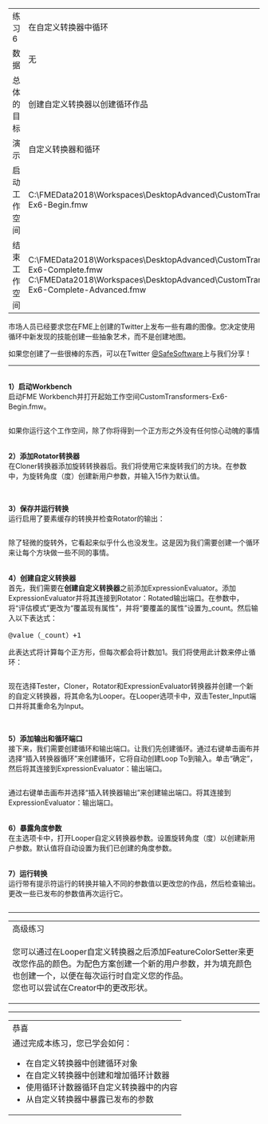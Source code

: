   <div id="readme" class="readme blob instapaper_body">
    <article class="markdown-body entry-content" itemprop="text">
<table>
<tbody><tr>
<td>
<i></i><font style="vertical-align: inherit;"><font style="vertical-align: inherit;">
练习6
</font></font></td>
<td><font style="vertical-align: inherit;"><font style="vertical-align: inherit;">
在自定义转换器中循环
</font></font></td>
</tr>
<tr>
<td><font style="vertical-align: inherit;"><font style="vertical-align: inherit;">数据</font></font></td>
<td><font style="vertical-align: inherit;"><font style="vertical-align: inherit;">无</font></font></td>
</tr>
<tr>
<td><font style="vertical-align: inherit;"><font style="vertical-align: inherit;">总体的目标</font></font></td>
<td><font style="vertical-align: inherit;"><font style="vertical-align: inherit;">创建自定义转换器以创建循环作品</font></font></td>
</tr>
<tr>
<td><font style="vertical-align: inherit;"><font style="vertical-align: inherit;">演示</font></font></td>
<td><font style="vertical-align: inherit;"><font style="vertical-align: inherit;">自定义转换器和循环</font></font></td>
</tr>
<tr>
<td><font style="vertical-align: inherit;"><font style="vertical-align: inherit;">启动工作空间</font></font></td>
<td><font style="vertical-align: inherit;"><font style="vertical-align: inherit;">C:\FMEData2018\Workspaces\DesktopAdvanced\CustomTransformers-Ex6-Begin.fmw
</font></font></td>
</tr>
<tr>
<td><font style="vertical-align: inherit;"><font style="vertical-align: inherit;">结束工作空间</font></font></td>
<td><font style="vertical-align: inherit;"><font style="vertical-align: inherit;">C:\FMEData2018\Workspaces\DesktopAdvanced\CustomTransformers-Ex6-Complete.fmw
</font></font><br><font style="vertical-align: inherit;"><font style="vertical-align: inherit;">
C:\FMEData2018\Workspaces\DesktopAdvanced\CustomTransformers-Ex6-Complete-Advanced.fmw
</font></font></td>
</tr>
</tbody></table>
<p><font style="vertical-align: inherit;"><font style="vertical-align: inherit;">市场人员已经要求您在FME上创建的Twitter上发布一些有趣的图像。</font><font style="vertical-align: inherit;">您决定使用循环中新发现的技能创建一些抽象艺术，而不是创建地图。</font></font></p>
<p><font style="vertical-align: inherit;"><font style="vertical-align: inherit;">如果您创建了一些很棒的东西，可以在Twitter </font></font><a href="https://twitter.com/safesoftware?lang=en" rel="nofollow"><font style="vertical-align: inherit;"><font style="vertical-align: inherit;">@SafeSoftware</font></font></a><font style="vertical-align: inherit;"><font style="vertical-align: inherit;">上与我们分享</font><font style="vertical-align: inherit;">！</font></font></p>
<hr>
<p><br><strong><font style="vertical-align: inherit;"><font style="vertical-align: inherit;">1）启动Workbench</font></font></strong>
<br><font style="vertical-align: inherit;"><font style="vertical-align: inherit;">启动FME Workbench并打开起始工作空间CustomTransformers-Ex6-Begin.fmw。</font></font></p>
<p><a target="_blank" href="https://github.com/safesoftware/FMETraining/blob/Desktop-Advanced-2018/DesktopAdvanced5CustomTransformers/Images/Img5.243.Ex6.InitialWorkspace.png"><img src="./Images/Img5.243.Ex6.InitialWorkspace.png" alt="" style="max-width:100%;"></a></p>
<p><font style="vertical-align: inherit;"><font style="vertical-align: inherit;">如果你运行这个工作空间，除了你将得到一个正方形之外没有任何惊心动魄的事情</font></font></p>
<p><br><strong><font style="vertical-align: inherit;"><font style="vertical-align: inherit;">2）添加Rotator转换器</font></font></strong>
<br><font style="vertical-align: inherit;"><font style="vertical-align: inherit;">在Cloner转换器添加旋转转换器后。</font><font style="vertical-align: inherit;">我们将使用它来旋转我们的方块。</font><font style="vertical-align: inherit;">在参数中，为旋转角度（度）创建新用户参数，并输入15作为默认值。</font></font></p>
<p><a target="_blank" href="https://github.com/safesoftware/FMETraining/blob/Desktop-Advanced-2018/DesktopAdvanced5CustomTransformers/Images/Img5.244.Ex6.RotatorPublishedParam.png"><img src="./Images/Img5.244.Ex6.RotatorPublishedParam.png" alt="" style="max-width:100%;"></a></p>
<p><br><strong><font style="vertical-align: inherit;"><font style="vertical-align: inherit;">3）保存并运行转换</font></font></strong>
<br><font style="vertical-align: inherit;"><font style="vertical-align: inherit;">运行启用了要素缓存的转换并检查Rotator的输出：</font></font></p>
<p><a target="_blank" href="https://github.com/safesoftware/FMETraining/blob/Desktop-Advanced-2018/DesktopAdvanced5CustomTransformers/Images/Img5.245.Ex6.RotatorOutput.png"><img src="./Images/Img5.245.Ex6.RotatorOutput.png" alt="" style="max-width:100%;"></a></p>
<p><font style="vertical-align: inherit;"><font style="vertical-align: inherit;">除了轻微的旋转外，它看起来似乎什么也没发生。</font><font style="vertical-align: inherit;">这是因为我们需要创建一个循环来让每个方块做一些不同的事情。</font></font></p>
<p><br><strong><font style="vertical-align: inherit;"><font style="vertical-align: inherit;">4）创建自定义转换器</font></font></strong>
<br><font style="vertical-align: inherit;"><font style="vertical-align: inherit;">首先，我们需要在</font><strong><font style="vertical-align: inherit;">创建自定义转换器</font></strong><font style="vertical-align: inherit;">之前添加ExpressionEvaluator。</font><font style="vertical-align: inherit;">添加ExpressionEvaluator并将其连接到Rotator：Rotated输出端口。</font><font style="vertical-align: inherit;">在参数中，将“评估模式”更改为“覆盖现有属性”，并将“要覆盖的属性”设置为_count。</font><font style="vertical-align: inherit;">然后输入以下表达式：</font></font></p>
<pre><font style="vertical-align: inherit;"><font style="vertical-align: inherit;">@value（_count）+1
</font></font></pre>
<p><font style="vertical-align: inherit;"><font style="vertical-align: inherit;">此表达式将计算每个正方形，但每次都会将计数加1。</font><font style="vertical-align: inherit;">我们将使用此计数来停止循环：</font></font></p>
<p><a target="_blank" href="https://github.com/safesoftware/FMETraining/blob/Desktop-Advanced-2018/DesktopAdvanced5CustomTransformers/Images/Img5.246.Ex6.ExpressionEvaluator.png"><img src="./Images/Img5.246.Ex6.ExpressionEvaluator.png" alt="" style="max-width:100%;"></a></p>
<p><font style="vertical-align: inherit;"><font style="vertical-align: inherit;">现在选择Tester，Cloner，Rotator和ExpressionEvaluator转换器并创建一个新的自定义转换器，将其命名为Looper。</font><font style="vertical-align: inherit;">在Looper选项卡中，双击Tester_Input端口并将其重命名为Input。</font></font></p>
<p><a target="_blank" href="https://github.com/safesoftware/FMETraining/blob/Desktop-Advanced-2018/DesktopAdvanced5CustomTransformers/Images/Img5.247.Ex6.CreateCustomTransformer.png"><img src="./Images/Img5.247.Ex6.CreateCustomTransformer.png" alt="" style="max-width:100%;"></a></p>
<p><br><strong><font style="vertical-align: inherit;"><font style="vertical-align: inherit;">5）添加输出和循环端口</font></font></strong>
<br><font style="vertical-align: inherit;"><font style="vertical-align: inherit;">接下来，我们需要创建循环和输出端口。</font><font style="vertical-align: inherit;">让我们先创建循环。</font><font style="vertical-align: inherit;">通过右键单击画布并选择“插入转换器循环”来创建循环，它将自动创建Loop To到输入。</font><font style="vertical-align: inherit;">单击“确定”，然后将其连接到ExpressionEvaluator：输出端口。</font></font></p>
<p><a target="_blank" href="https://github.com/safesoftware/FMETraining/blob/Desktop-Advanced-2018/DesktopAdvanced5CustomTransformers/Images/Img5.248.Ex6.LoopToRotator.png"><img src="./Images/Img5.248.Ex6.LoopToRotator.png" alt="" style="max-width:100%;"></a></p>
<p><font style="vertical-align: inherit;"><font style="vertical-align: inherit;">通过右键单击画布并选择“插入转换器输出”来创建输出端口。</font><font style="vertical-align: inherit;">将其连接到ExpressionEvaluator：输出端口。</font></font></p>
<p><br><strong><font style="vertical-align: inherit;"><font style="vertical-align: inherit;">6）暴露角度参数</font></font></strong>
<br><font style="vertical-align: inherit;"><font style="vertical-align: inherit;">在主选项卡中，打开Looper自定义转换器参数。</font><font style="vertical-align: inherit;">设置旋转角度（度）以创建新用户参数。</font><font style="vertical-align: inherit;">默认值将自动设置为我们已创建的角度参数。</font></font></p>
<p><br><strong><font style="vertical-align: inherit;"><font style="vertical-align: inherit;">7）运行转换</font></font></strong>
<br><font style="vertical-align: inherit;"><font style="vertical-align: inherit;">运行带有提示符运行的转换并输入不同的参数值以更改您的作品，然后检查输出。</font><font style="vertical-align: inherit;">更改一些已发布的参数值再次运行它。</font></font></p>
<p><a target="_blank" href="https://github.com/safesoftware/FMETraining/blob/Desktop-Advanced-2018/DesktopAdvanced5CustomTransformers/Images/Img5.249.Ex6.FinalOutput.png"><img src="./Images/Img5.249.Ex6.FinalOutput.png" alt="" style="max-width:100%;"></a></p>
<hr>

<table>
<tbody><tr>
<td>
<i></i><font style="vertical-align: inherit;"><font style="vertical-align: inherit;">
高级练习
</font></font></td>
</tr>
<tr>
<td><font style="vertical-align: inherit;"><font style="vertical-align: inherit;">

您可以通过在Looper自定义转换器之后添加FeatureColorSetter来更改您作品的颜色。</font><font style="vertical-align: inherit;">为配色方案创建一个新的用户参数，并为填充颜色也创建一个，以便在每次运行时自定义您的作品。 
</font></font><br><font style="vertical-align: inherit;"><font style="vertical-align: inherit;">您也可以尝试在Creator中的更改形状。 

</font></font></td>
</tr>
</tbody></table>
<hr>
 
<table>
<tbody><tr>
<td>
<i></i><font style="vertical-align: inherit;"><font style="vertical-align: inherit;">
恭喜
</font></font></td>
</tr>
<tr>
<td><font style="vertical-align: inherit;"><font style="vertical-align: inherit;">
通过完成本练习，您已学会如何：
</font></font><ul><li><font style="vertical-align: inherit;"><font style="vertical-align: inherit;">在自定义转换器中创建循环对象</font></font></li>
<li><font style="vertical-align: inherit;"><font style="vertical-align: inherit;">在自定义转换器中创建和增加循环计数器</font></font></li>
<li><font style="vertical-align: inherit;"><font style="vertical-align: inherit;">使用循环计数器循环自定义转换器中的内容</font></font></li>
<li><font style="vertical-align: inherit;"><font style="vertical-align: inherit;">从自定义转换器中暴露已发布的参数</font></font></li>

</ul></td>
</tr>
</tbody></table>
</article>
  </div>
